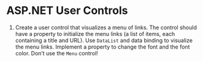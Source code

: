 # ASP.NET User Controls
1. Create a user control that visualizes a menu of links. The control should have a property to initialize the menu links (a list of items, each containing a title and URL). Use `DataList` and data binding to visualize the menu links. Implement a property to change the font and the font color. Don’t use the `Menu` control!